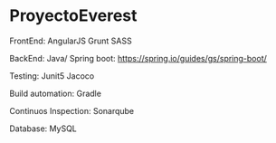 # ProyectoEverest

FrontEnd:
AngularJS
Grunt
SASS

BackEnd:
Java/ Spring boot:
https://spring.io/guides/gs/spring-boot/

Testing: 
Junit5
Jacoco

Build automation:
Gradle

Continuos Inspection:
Sonarqube

Database:
MySQL
